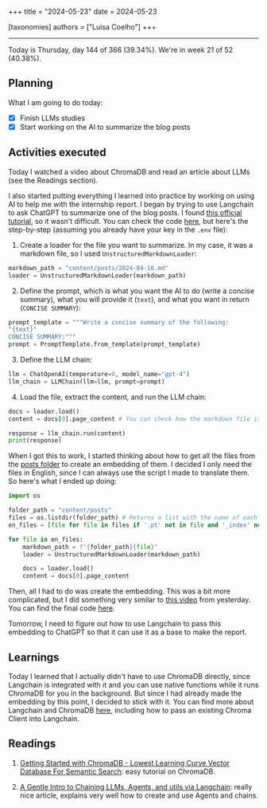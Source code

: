 +++
title = "2024-05-23"
date = 2024-05-23

[taxonomies]
authors = ["Luísa Coelho"]
+++

---

Today is Thursday, day 144 of 366 (39.34%). We're in week 21 of 52 (40.38%).

## Planning

What I am going to do today:

- [x] Finish LLMs studies
- [x] Start working on the AI to summarize the blog posts

## Activities executed

Today I watched a video about ChromaDB and read an article about LLMs (see the Readings section).

I also started putting everything I learned into practice by working on using AI to help me with the internship report. I began by trying to use Langchain to ask ChatGPT to summarize one of the blog posts. I found [this official tutorial](https://python.langchain.com/v0.1/docs/use_cases/summarization/), so it wasn't difficult. You can check the code [here](https://github.com/OmnicodeSolutions/blog/commit/39e54534b230799e2cdf1958a73fe3a9e7a75a43), but here's the step-by-step (assuming you already have your key in the `.env` file):

1. Create a loader for the file you want to summarize. In my case, it was a markdown file, so I used `UnstructuredMarkdownLoader`:
```python
markdown_path = "content/posts/2024-04-16.md"
loader = UnstructuredMarkdownLoader(markdown_path)
```

2. Define the prompt, which is what you want the AI to do (write a concise summary), what you will provide it (`text`), and what you want in return (`CONCISE SUMMARY`):

```python
prompt_template = """Write a concise summary of the following:
"{text}"
CONCISE SUMMARY:"""
prompt = PromptTemplate.from_template(prompt_template)
```

3. Define the LLM chain:

```python
llm = ChatOpenAI(temperature=0, model_name="gpt-4")
llm_chain = LLMChain(llm=llm, prompt=prompt)
```

4. Load the file, extract the content, and run the LLM chain:

```python
docs = loader.load()
content = docs[0].page_content # You can check how the markdown file is organized by printing `docs`

response = llm_chain.run(content)
print(response)
```

When I got this to work, I started thinking about how to get all the files from the [posts folder](https://github.com/OmnicodeSolutions/blog/tree/main/content/posts) to create an embedding of them. I decided I only need the files in English, since I can always use the script I made to translate them. So here's what I ended up doing:

```python
import os

folder_path = "content/posts"
files = os.listdir(folder_path) # Returns a list with the name of each file in the path
en_files = [file for file in files if '.pt' not in file and '_index' not in file]

for file in en_files:
    markdown_path = f"{folder_path}{file}"
    loader = UnstructuredMarkdownLoader(markdown_path)

    docs = loader.load()
    content = docs[0].page_content
```

Then, all I had to do was create the embedding. This was a bit more complicated, but I did something very similar to [this video](https://www.youtube.com/watch?v=QSW2L8dkaZk) from yesterday. You can find the final code [here](https://github.com/OmnicodeSolutions/blog/blob/52ef1e547b06d6befc7667ff84640cb19ff54c53/summarize.py#L1C1-L47C2).

Tomorrow, I need to figure out how to use Langchain to pass this embedding to ChatGPT so that it can use it as a base to make the report.

## Learnings

Today I learned that I actually didn't have to use ChromaDB directly, since Langchain is integrated with it and you can use native functions while it runs ChromaDB for you in the background. But since I had already made the embedding by this point, I decided to stick with it. You can find more about Langchain and ChromaDB [here](https://python.langchain.com/v0.2/docs/integrations/vectorstores/chroma/), including how to pass an existing Chroma Client into Langchain.

## Readings

1. [Getting Started with ChromaDB - Lowest Learning Curve Vector Database For Semantic Search](https://www.youtube.com/watch?v=QSW2L8dkaZk):
   easy tutorial on ChromaDB.

2. [A Gentle Intro to Chaining LLMs, Agents, and utils via Langchain](https://towardsdatascience.com/a-gentle-intro-to-chaining-llms-agents-and-utils-via-Langchain-16cd385fca81):
   really nice article, explains very well how to create and use Agents and chains.
